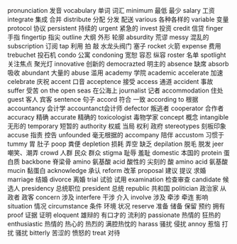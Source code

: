 pronunciation 发音
vocabulary 单词 词汇
minimum 最低 最少
salary 工资
integrate 集成 合并
distribute 分配 分发 配送
various 各种各样的
variable 变量
protocol 协议
persistent 持续的
urgent 紧急的
invest 投资
credit 信贷
finger 手指
fingertip 指尖
outline 大纲 外形 轮廓
absurdity 荒谬
messy 混乱的
subscription 订阅
tap 利用 拍 敲 水龙头阀门 塞子
rocket 火箭
expense 费用
trebuchet 投石机
condo 公寓
condoning 宽恕 容忍 纵容
roster 名单
spotlight 关注焦点 聚光灯
innovative 创新的
democrazted 明主的
absence 缺席
absorb 吸收
abundant 大量的
abuse 滥用
academy 学院 academic
accelerate 加速
celebrate 庆祝
accent 口音
acceptence 接受
access 通道
accident 事故 
suffer 受苦
on the open seas 在公海上
journalist 记者
accommodation 住处
guest 客人 宾客
sentence 句子
accord 符合 一致
according to 根据
accountancy 会计学 accountanct会计师
defector 叛逃者 cooperator 合作者
accuracy 精确 accurate 精确的
toxicologist 毒物学家
concept 概念
intangible 无形的
temporary 短暂的
authority 权威 当局 权利 政府
stereotypes 刻板印象
accuse 指责 控告
unfounded 毫无根据的
accompany 陪伴
accustom 习惯于
tummy 胃 肚子
poop 粪便
depletion 损耗 弄空 缺乏
depilation 脱毛 脱发
jeer 嘲笑、潮弄
crowd 人群 民众 群众
stigma 耻辱 羞耻
domestic 本国的
protein 蛋白质
backbone 脊梁骨
amino 氨基酸
acid 酸性的 尖刻的 酸 
amino acid 氨基酸
mucin 黏蛋白
acknowledge 承认
reform 改革
proposal 建议 提议 求婚
marriage 结婚
divorce 离婚
trial 试验 试用
examination 检查审查 
candidate 候选人
presidency 总统职位 president 总统
republic 共和国
politician 政治家 从政者 政客
concern 涉及
interfere 干涉 介入
involve 涉及 牵涉 牵连 影响
situation 情况
circumstance 条件 环境 状况
reserve 准备 储备 保留 预约 拥有
proof 证据 证明
eloquent 雄辩的 有口才的 流利的
passionate 热情的 狂热的
enthusiastic  热情的 热心的 热烈的 满腔热忱的
harass 骚扰 侵扰
annoy 惹恼 打扰 骚扰
bitterly 苦涩的 愤怒的
treat 对待